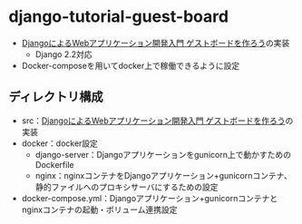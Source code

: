 # django-tutorial-guest-board
- [DjangoによるWebアプリケーション開発入門 ゲストボードを作ろう](https://eiry.bitbucket.io/tutorials/guest_board/index.html)の実装
  - Django 2.2対応
- Docker-composeを用いてdocker上で稼働できるように設定

## ディレクトリ構成
- src：[DjangoによるWebアプリケーション開発入門 ゲストボードを作ろう](https://eiry.bitbucket.io/tutorials/guest_board/index.html)の実装
- docker：docker設定
  - django-server：Djangoアプリケーションをgunicorn上で動かすためのDockerfile
  - nginx：nginxコンテナをDjangoアプリケーション+gunicornコンテナ、静的ファイルへのプロキシサーバにするための設定
- docker-compose.yml：Djangoアプリケーション+gunicornコンテナとnginxコンテナの起動・ボリューム連携設定